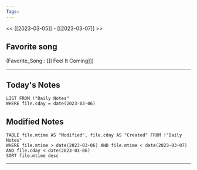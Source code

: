 ```yaml
---
Tags:
---
```

<< [[2023-03-05]] - [[2023-03-07]] >>
## Favorite song
(Favorite_Song:: [[I Feel It Coming]])

___
## Today's Notes
```dataview
LIST FROM !"Daily Notes"
WHERE file.cday = date(2023-03-06)
```
## Modified Notes
```dataview
TABLE file.mtime AS "Modified", file.cday AS "Created" FROM !"Daily Notes" 
WHERE file.mtime > date(2023-03-06) AND file.mtime < date(2023-03-07) AND file.cday < date(2023-03-06)
SORT file.mtime desc
```
___
